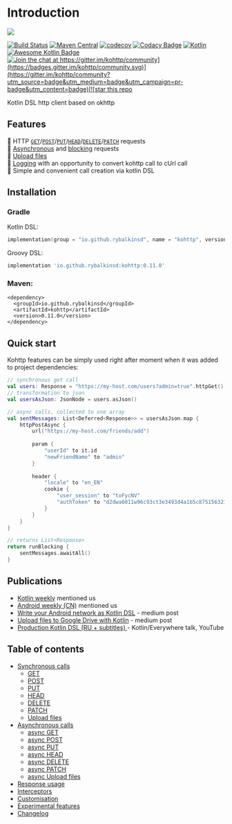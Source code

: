 # Introduction

![](https://repository-images.githubusercontent.com/141764280/12771480-a7f9-11e9-8a41-4a1280106f8a)

[![Build Status](https://travis-ci.org/rybalkinsd/kohttp.svg?branch=master)](https://travis-ci.org/rybalkinsd/kohttp) [![Maven Central](https://maven-badges.herokuapp.com/maven-central/io.github.rybalkinsd/kohttp/badge.svg)](https://maven-badges.herokuapp.com/maven-central/io.github.rybalkinsd/kohttp) [![codecov](https://codecov.io/gh/rybalkinsd/kohttp/branch/master/graph/badge.svg)](https://codecov.io/gh/rybalkinsd/kohttp) [![Codacy Badge](https://api.codacy.com/project/badge/Grade/e072bcbe3dcf4fce87e44443f0721537)](https://www.codacy.com/app/yan.brikl/kohttp?utm_source=github.com&amp;utm_medium=referral&amp;utm_content=rybalkinsd/kohttp&amp;utm_campaign=Badge_Grade) [![Kotlin](https://img.shields.io/badge/Kotlin-1.3.40-blue.svg)](https://kotlinlang.org) [![Awesome Kotlin Badge](https://kotlin.link/awesome-kotlin.svg)](https://github.com/KotlinBy/awesome-kotlin) [![Join the chat at https://gitter.im/kohttp/community](https://badges.gitter.im/kohttp/community.svg)](https://gitter.im/kohttp/community?utm_source=badge&utm_medium=badge&utm_campaign=pr-badge&utm_content=badge)[![star this repo](http://githubbadges.com/star.svg?user=rybalkinsd&repo=kohttp&style=flat)](https://github.com/rybalkinsd/kohttp)

Kotlin DSL http client based on okhttp

## Features

 🔹 HTTP [`GET`](gitbook/core/synchronous-calls/get.md)/[`POST`](gitbook/core/synchronous-calls/post.md)/[`PUT`](gitbook/core/synchronous-calls/put.md)/[`HEAD`](gitbook/core/synchronous-calls/head.md)/[`DELETE`](gitbook/core/synchronous-calls/delete.md)/[`PATCH`](gitbook/core/synchronous-calls/patch.md) requests   
 🔹 [Asynchronous](gitbook/core/asynchronous-calls/) and [blocking](gitbook/core/synchronous-calls/) requests  
 🔹 [Upload files](gitbook/core/synchronous-calls/upload-files.md)  
 🔹 [Logging](gitbook/core/interceptors.md#logging-interceptor-a-request-logging-interceptor) with an opportunity to convert kohttp call to cUrl call  
 🔹 Simple and convenient call creation via kotlin DSL

## Installation

### Gradle

Kotlin DSL:

```kotlin
implementation(group = "io.github.rybalkinsd", name = "kohttp", version = "0.11.0")
```

Groovy DSL:

```groovy
implementation 'io.github.rybalkinsd:kohttp:0.11.0'
```

### Maven:

```markup
<dependency>
  <groupId>io.github.rybalkinsd</groupId>
  <artifactId>kohttp</artifactId>
  <version>0.11.0</version>
</dependency>
```

## Quick start

Kohttp features can be simply used right after moment when it was added to project dependencies:

```kotlin
// synchronous get call
val users: Response = "https://my-host.com/users?admin=true".httpGet()
// transformation to json
val usersAsJson: JsonNode = users.asJson()

// async calls, collected to one array
val sentMessages: List<Deferred<Response>> = usersAsJson.map {
    httpPostAsync {
        url("https://my-host.com/friends/add")
        
        param {
            "userId" to it.id
            "newFriendName" to "admin"
        }
        
        header {
            "locale" to "en_EN"
            cookie {
                "user_session" to "toFycNV"
                "authToken" to "d2dwa6011w96c93ct3e3493d4a1b5c8751563217409"
            }
        }
    }
}

// returns List<Response>
return runBlocking {
    sentMessages.awaitAll()
}
```

## Publications

* [Kotlin weekly](https://mailchi.mp/kotlinweekly/kotlin-weekly-124) mentioned us
* [Android weekly \(CN\)](https://androidweekly.io/android-dev-weekly-issue-208/) mentioned us
* [Write your Android network as Kotlin DSL](https://medium.com/datadriveninvestor/write-your-android-networking-as-a-kotlin-dsl-330febae503f) - medium post
* [Upload files to Google Drive with Kotlin](https://medium.com/@sergei.rybalkin/upload-file-to-google-drive-with-kotlin-931cec5252c1) - medium post
* [Production Kotlin DSL \(RU + subtitles\) ](https://youtu.be/4m9bS0M0Nww) - Kotlin/Everywhere talk, YouTube

## Table of contents

* [Synchronous calls](gitbook/core/synchronous-calls/)
  * [GET](gitbook/core/synchronous-calls/get.md)
  * [POST](gitbook/core/synchronous-calls/post.md)
  * [PUT](gitbook/core/synchronous-calls/put.md)
  * [HEAD](gitbook/core/synchronous-calls/head.md)
  * [DELETE](gitbook/core/synchronous-calls/delete.md)
  * [PATCH](gitbook/core/synchronous-calls/patch.md)
  * [Upload files](gitbook/core/synchronous-calls/upload-files.md)
* [Asynchronous calls](gitbook/core/asynchronous-calls/)
  * [async GET](gitbook/core/asynchronous-calls/async-get.md)
  * [async POST](gitbook/core/asynchronous-calls/async-post.md)
  * [async PUT](gitbook/core/asynchronous-calls/async-put.md)
  * [async HEAD](gitbook/core/asynchronous-calls/async-head.md)
  * [async DELETE](gitbook/core/asynchronous-calls/async-delete.md)
  * [async PATCH](gitbook/core/asynchronous-calls/async-patch.md)
  * [async Upload files](gitbook/core/asynchronous-calls/async-upload-files.md)
* [Response usage](gitbook/core/response-usage.md)
* [Interceptors](gitbook/core/interceptors.md)
* [Customisation](gitbook/core/customisation.md)
* [Experimental features](gitbook/core/experimental-features.md)
* [Changelog](gitbook/history/changelog.md)

